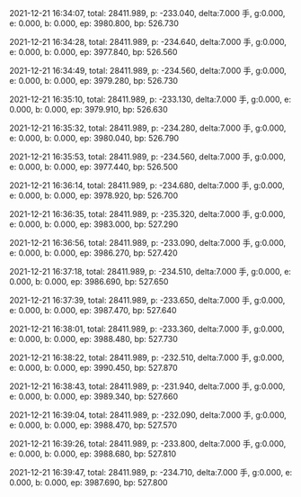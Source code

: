 2021-12-21 16:34:07, total: 28411.989, p: -233.040, delta:7.000 手, g:0.000, e: 0.000, b: 0.000, ep: 3980.800, bp: 526.730

2021-12-21 16:34:28, total: 28411.989, p: -234.640, delta:7.000 手, g:0.000, e: 0.000, b: 0.000, ep: 3977.840, bp: 526.560

2021-12-21 16:34:49, total: 28411.989, p: -234.560, delta:7.000 手, g:0.000, e: 0.000, b: 0.000, ep: 3979.280, bp: 526.730

2021-12-21 16:35:10, total: 28411.989, p: -233.130, delta:7.000 手, g:0.000, e: 0.000, b: 0.000, ep: 3979.910, bp: 526.630

2021-12-21 16:35:32, total: 28411.989, p: -234.280, delta:7.000 手, g:0.000, e: 0.000, b: 0.000, ep: 3980.040, bp: 526.790

2021-12-21 16:35:53, total: 28411.989, p: -234.560, delta:7.000 手, g:0.000, e: 0.000, b: 0.000, ep: 3977.440, bp: 526.500

2021-12-21 16:36:14, total: 28411.989, p: -234.680, delta:7.000 手, g:0.000, e: 0.000, b: 0.000, ep: 3978.920, bp: 526.700

2021-12-21 16:36:35, total: 28411.989, p: -235.320, delta:7.000 手, g:0.000, e: 0.000, b: 0.000, ep: 3983.000, bp: 527.290

2021-12-21 16:36:56, total: 28411.989, p: -233.090, delta:7.000 手, g:0.000, e: 0.000, b: 0.000, ep: 3986.270, bp: 527.420

2021-12-21 16:37:18, total: 28411.989, p: -234.510, delta:7.000 手, g:0.000, e: 0.000, b: 0.000, ep: 3986.690, bp: 527.650

2021-12-21 16:37:39, total: 28411.989, p: -233.650, delta:7.000 手, g:0.000, e: 0.000, b: 0.000, ep: 3987.470, bp: 527.640

2021-12-21 16:38:01, total: 28411.989, p: -233.360, delta:7.000 手, g:0.000, e: 0.000, b: 0.000, ep: 3988.480, bp: 527.730

2021-12-21 16:38:22, total: 28411.989, p: -232.510, delta:7.000 手, g:0.000, e: 0.000, b: 0.000, ep: 3990.450, bp: 527.870

2021-12-21 16:38:43, total: 28411.989, p: -231.940, delta:7.000 手, g:0.000, e: 0.000, b: 0.000, ep: 3989.340, bp: 527.660

2021-12-21 16:39:04, total: 28411.989, p: -232.090, delta:7.000 手, g:0.000, e: 0.000, b: 0.000, ep: 3988.470, bp: 527.570

2021-12-21 16:39:26, total: 28411.989, p: -233.800, delta:7.000 手, g:0.000, e: 0.000, b: 0.000, ep: 3988.680, bp: 527.810

2021-12-21 16:39:47, total: 28411.989, p: -234.710, delta:7.000 手, g:0.000, e: 0.000, b: 0.000, ep: 3987.690, bp: 527.800